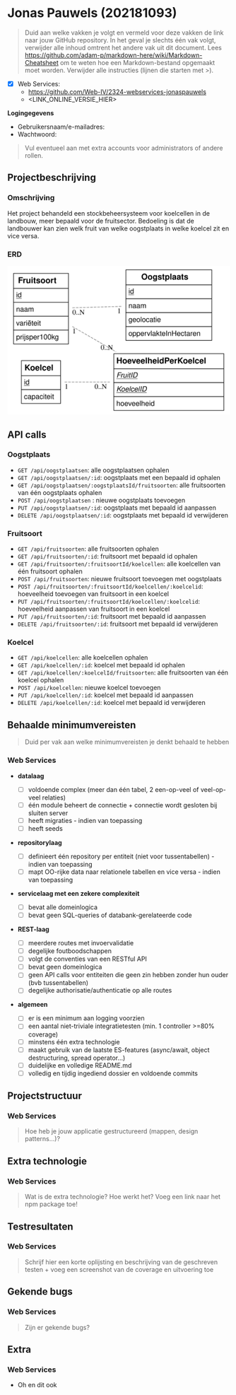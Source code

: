 # Jonas Pauwels (202181093)

> Duid aan welke vakken je volgt en vermeld voor deze vakken de link naar jouw GitHub repository. In het geval je slechts één vak volgt, verwijder alle inhoud omtrent het andere vak uit dit document.
> Lees <https://github.com/adam-p/markdown-here/wiki/Markdown-Cheatsheet> om te weten hoe een Markdown-bestand opgemaakt moet worden.
> Verwijder alle instructies (lijnen die starten met >).

- [x] Web Services:
  - <https://github.com/Web-IV/2324-webservices-jonaspauwels>
  - <LINK_ONLINE_VERSIE_HIER>

**Logingegevens**

- Gebruikersnaam/e-mailadres:
- Wachtwoord:

> Vul eventueel aan met extra accounts voor administrators of andere rollen.

## Projectbeschrijving

### Omschrijving

Het project behandeld een stockbeheersysteem voor koelcellen in de landbouw, meer bepaald voor de fruitsector. Bedoeling is dat de landbouwer kan zien welk fruit van
welke oogstplaats in welke koelcel zit en vice versa.

### ERD

![ERD](./ER/../ERD/ERD.svg "ERD schema")

## API calls

### Oogstplaats

- `GET /api/oogstplaatsen`: alle oogstplaatsen ophalen
- `GET /api/oogstplaatsen/:id`: oogstplaats met een bepaald id ophalen
- `GET /api/oogstplaatsen/:oogstplaatsId/fruitsoorten`: alle fruitsoorten van één oogstplaats ophalen
- `POST /api/oogstplaatsen` : nieuwe oogstplaats toevoegen
- `PUT /api/oogstplaatsen/:id`: oogstplaats met bepaald id aanpassen
- `DELETE /api/oogstplaatsen/:id`: oogstplaats met bepaald id verwijderen

### Fruitsoort

- `GET /api/fruitsoorten`: alle fruitsoorten ophalen
- `GET /api/fruitsoorten/:id`: fruitsoort met bepaald id ophalen
- `GET /api/fruitsoorten/:fruitsoortId/koelcellen`: alle koelcellen van één fruitsoort ophalen
- `POST /api/fruitsoorten`: nieuwe fruitsoort toevoegen met oogstplaats
- `POST /api/fruitsoorten/:fruitsoortId/koelcellen/:koelcelid`: hoeveelheid toevoegen van fruitsoort in een koelcel
- `PUT /api/fruitsoorten/:fruitsoortId/koelcellen/:koelcelid`: hoeveelheid aanpassen van fruitsoort in een koelcel
- `PUT /api/fruitsoorten/:id`: fruitsoort met bepaald id aanpassen
- `DELETE /api/fruitsoorten/:id`: fruitsoort met bepaald id verwijderen

### Koelcel

- `GET /api/koelcellen`: alle koelcellen ophalen
- `GET /api/koelcellen/:id`: koelcel met bepaald id ophalen
- `GET /api/koelcellen/:koelcelId/fruitsoorten`: alle fruitsoorten van één koelcel ophalen
- `POST /api/koelcellen`: nieuwe koelcel toevoegen
- `PUT /api/koelcellen/:id`: koelcel met bepaald id aanpassen
- `DELETE /api/koelcellen/:id`: koelcel met bepaald id verwijderen

## Behaalde minimumvereisten

> Duid per vak aan welke minimumvereisten je denkt behaald te hebben

### Web Services

- **datalaag**

  - [ ] voldoende complex (meer dan één tabel, 2 een-op-veel of veel-op-veel relaties)
  - [ ] één module beheert de connectie + connectie wordt gesloten bij sluiten server
  - [ ] heeft migraties - indien van toepassing
  - [ ] heeft seeds
        <br />

- **repositorylaag**

  - [ ] definieert één repository per entiteit (niet voor tussentabellen) - indien van toepassing
  - [ ] mapt OO-rijke data naar relationele tabellen en vice versa - indien van toepassing
        <br />

- **servicelaag met een zekere complexiteit**

  - [ ] bevat alle domeinlogica
  - [ ] bevat geen SQL-queries of databank-gerelateerde code
        <br />

- **REST-laag**

  - [ ] meerdere routes met invoervalidatie
  - [ ] degelijke foutboodschappen
  - [ ] volgt de conventies van een RESTful API
  - [ ] bevat geen domeinlogica
  - [ ] geen API calls voor entiteiten die geen zin hebben zonder hun ouder (bvb tussentabellen)
  - [ ] degelijke authorisatie/authenticatie op alle routes
        <br />

- **algemeen**

  - [ ] er is een minimum aan logging voorzien
  - [ ] een aantal niet-triviale integratietesten (min. 1 controller >=80% coverage)
  - [ ] minstens één extra technologie
  - [ ] maakt gebruik van de laatste ES-features (async/await, object destructuring, spread operator...)
  - [ ] duidelijke en volledige README.md
  - [ ] volledig en tijdig ingediend dossier en voldoende commits

## Projectstructuur

### Web Services

> Hoe heb je jouw applicatie gestructureerd (mappen, design patterns...)?

## Extra technologie

### Web Services

> Wat is de extra technologie? Hoe werkt het? Voeg een link naar het npm package toe!

## Testresultaten

### Web Services

> Schrijf hier een korte oplijsting en beschrijving van de geschreven testen + voeg een screenshot van de coverage en uitvoering toe

## Gekende bugs

### Web Services

> Zijn er gekende bugs?


## Extra

### Web Services

- Oh en dit ook
